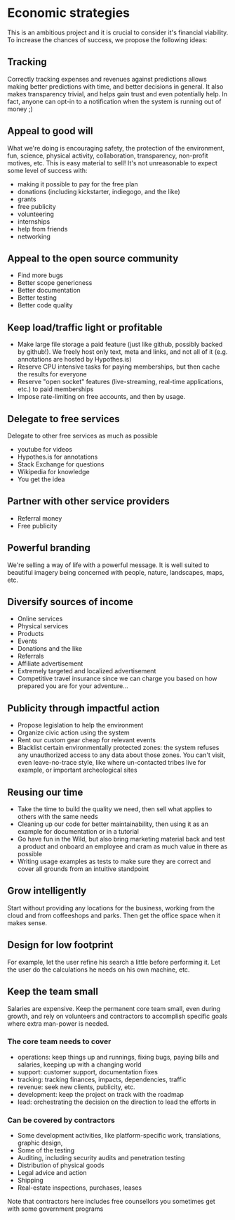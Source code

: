 # Economic strategies

This is an ambitious project and it is crucial to consider it's financial viability. To increase the chances of success, we propose the following ideas:

## Tracking

Correctly tracking expenses and revenues against predictions allows making better predictions with time, and better decisions in general. It also makes transparency trivial, and helps gain trust and even potentially help. In fact, anyone can opt-in to a notification when the system is running out of money ;)

## Appeal to good will

What we're doing is encouraging safety, the protection of the environment, fun, science, physical activity, collaboration, transparency, non-profit motives, etc. This is easy material to sell! It's not unreasonable to expect some level of success with:
- making it possible to pay for the free plan
- donations (including kickstarter, indiegogo, and the like)
- grants
- free publicity
- volunteering
- internships
- help from friends
- networking

## Appeal to the open source community

- Find more bugs
- Better scope genericness
- Better documentation
- Better testing
- Better code quality

## Keep load/traffic light or profitable
- Make large file storage a paid feature (just like github, possibly backed by github!). We freely host only text, meta and links, and not all of it (e.g. annotations are hosted by Hypothes.is)
- Reserve CPU intensive tasks for paying memberships, but then cache the results for everyone
- Reserve "open socket" features (live-streaming, real-time applications, etc.) to paid memberships
- Impose rate-limiting on free accounts, and then by usage.

## Delegate to free services

Delegate to other free services as much as possible

- youtube for videos
- Hypothes.is for annotations
- Stack Exchange for questions
- Wikipedia for knowledge
- You get the idea

## Partner with other service providers

- Referral money
- Free publicity

## Powerful branding

We're selling a way of life with a powerful message. It is well suited to beautiful imagery being concerned with people, nature, landscapes, maps, etc.

## Diversify sources of income

- Online services
- Physical services
- Products
- Events
- Donations and the like
- Referrals
- Affiliate advertisement
- Extremely targeted and localized advertisement
- Competitive travel insurance since we can charge you based on how prepared you are for your adventure...

## Publicity through impactful action

- Propose legislation to help the environment
- Organize civic action using the system
- Rent our custom gear cheap for relevant events
- Blacklist certain environmentally protected zones: the system refuses any unauthorized access to any data about those zones. You can't visit, even leave-no-trace style, like where un-contacted tribes live for example, or important archeological sites

## Reusing our time

- Take the time to build the quality we need, then sell what applies to others with the same needs
- Cleaning up our code for better maintainability, then using it as an example for documentation or in a tutorial
- Go have fun in the Wild, but also bring marketing material back and test a product and onboard an employee and cram as much value in there as possible
- Writing usage examples as tests to make sure they are correct and cover all grounds from an intuitive standpoint

## Grow intelligently

Start without providing any locations for the business, working from the cloud and from coffeeshops and parks. Then get the office space when it makes sense.

## Design for low footprint

For example, let the user refine his search a little before performing it. Let the user do the calculations he needs on his own machine, etc.

## Keep the team small

Salaries are expensive. Keep the permanent core team small, even during growth, and rely on volunteers and contractors to accomplish specific goals where extra man-power is needed.

### The core team needs to cover
- operations: keep things up and runnings, fixing bugs, paying bills and salaries, keeping up with a changing world
- support: customer support, documentation fixes
- tracking: tracking finances, impacts, dependencies, traffic
- revenue: seek new clients, publicity, etc.
- development: keep the project on track with the roadmap
- lead: orchestrating the decision on the direction to lead the efforts in

### Can be covered by contractors

- Some development activities, like platform-specific work, translations, graphic design,
- Some of the testing
- Auditing, including security audits and penetration testing
- Distribution of physical goods
- Legal advice and action
- Shipping
- Real-estate inspections, purchases, leases

Note that contractors here includes free counsellors you sometimes get with some government programs
